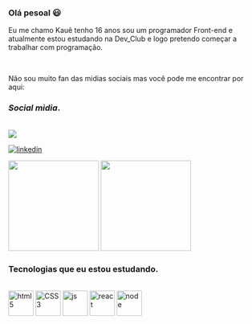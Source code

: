 ### Olá pesoal  :smiley:
Eu me chamo Kauê tenho 16 anos sou um programador Front-end e atualmente estou estudando na Dev_Club e logo pretendo começar a trabalhar com programação.

<br>

Nâo sou muito fan das midias sociais mas você pode me encontrar por aqui:
### _Social midia_.

<br>
<a href="mailto:kauegarcia666@gmail.com">
<img src="https://img.shields.io/badge/Gmail-D14836?style=for-the-badge&logo=gmail&logoColor=white">
<a/>

[![linkedin](https://img.shields.io/badge/LinkedIn-0077B5?style=for-the-badge&logo=linkedin&logoColor=white)](https://www.linkedin.com/in/kau%C3%AA-oliveira-garcia-38bba222a/)


<img height='180em' src='https://github-readme-stats.vercel.app/api?username=K4U3G4RC14&show_icons=true&theme=tokyonight'/>
<img height='180em'src='https://github-readme-stats.vercel.app/api/top-langs/?username=K4U3G4RC14&langs_count=8&theme=tokyonight'>
</div><br>

### Tecnologias que eu estou estudando.

<div style="display: inline_block"><br>


<img aling="center" alt="html5" height="50" width="50" src="https://cdn.iconscout.com/icon/premium/png-64-thumb/html5-3-502526.png"/>     
<img aling="center" alt="CSS3" height="50" width="50" src="https://cdn.iconscout.com/icon/free/png-64/css3-11-1175239.png"/>
<img aling="center" alt="js" height="50" width="50" src="https://cdn.iconscout.com/icon/free/png-64/javascript-3628858-3029998.png"/>
<img aling="center" alt="react" height="50" width="50" src="https://cdn.iconscout.com/icon/free/png-64/react-3521666-2945110.png"/>
<img aling="center" alt="node" height="50" width="50" src="https://cdn.iconscout.com/icon/free/png-64/node-js-1174925.png"/>
</div>
